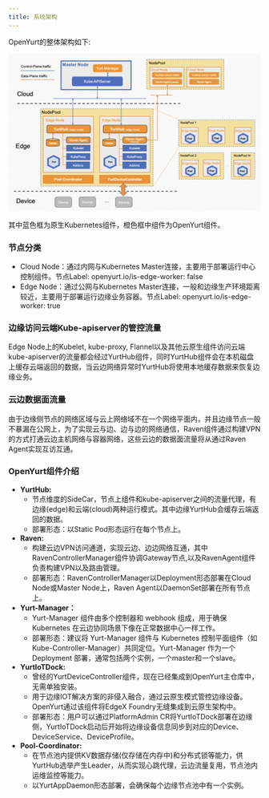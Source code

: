 ```yaml
---
title: 系统架构
---
```


OpenYurt的整体架构如下:

![img](../../../../../static/img/docs/core-concepts/arch.png)

其中蓝色框为原生Kubernetes组件，橙色框中组件为OpenYurt组件。

### 节点分类

- Cloud Node：通过内网与Kubernetes Master连接，主要用于部署运行中心控制组件。节点Label: openyurt.io/is-edge-worker: false
- Edge Node：通过公网与Kubernetes Master连接，一般和边缘生产环境距离较近，主要用于部署运行边缘业务容器。节点Label: openyurt.io/is-edge-worker: true

### 边缘访问云端Kube-apiserver的管控流量

Edge Node上的Kubelet, kube-proxy, Flannel以及其他云原生组件访问云端kube-apiserver的流量都会经过YurtHub组件，同时YurtHub组件会在本机磁盘上缓存云端返回的数据，当云边网络异常时YurtHub将使用本地缓存数据来恢复边缘业务。

### 云边数据面流量

由于边缘侧节点的网络区域与云上网络域不在一个网络平面内，并且边缘节点一般不暴漏在公网上，为了实现云与边、边与边的网络通信，Raven组件通过构建VPN的方式打通云边主机网络与容器网络，这些云边的数据面流量将从通过Raven Agent实现互访互通。

### OpenYurt组件介绍

- **YurtHub:**
  - 节点维度的SideCar，节点上组件和kube-apiserver之间的流量代理，有边缘(edge)和云端(cloud)两种运行模式。其中边缘YurtHub会缓存云端返回的数据。
  - 部署形态：以Static Pod形态运行在每个节点上。
- **Raven:**
  - 构建云边VPN访问通道，实现云边、边边网络互通，其中RavenControllerManager组件协调Gateway节点,以及RavenAgent组件负责构建VPN以及路由管理。
  - 部署形态：RavenControllerManager以Deployment形态部署在Cloud Node或Master Node上，Raven Agent以DaemonSet部署在所有节点上。
- **Yurt-Manager：**
  - Yurt-Manager 组件由多个控制器和 webhook 组成，用于确保 Kubernetes 在云边协同场景下像在正常数据中心一样工作。
  - 部署形态：建议将 Yurt-Manager 组件与 Kubernetes 控制平面组件（如 Kube-Controller-Manager）共同定位。Yurt-Manager 作为一个 Deployment 部署，通常包括两个实例，一个master和一个slave。
- **YurtIoTDock:**
  - 曾经的YurtDeviceController组件，现在已经集成到OpenYurt主仓库中，无需单独安装。
  - 用于边缘IOT解决方案的非侵入融合，通过云原生模式管控边缘设备。OpenYurt通过该组件将EdgeX Foundry无缝集成到云原生架构中。
  - 部署形态：用户可以通过PlatformAdmin CR将YurtIoTDock部署在边缘侧，YurtIoTDock启动后开始将边缘设备信息同步到对应的Device、DeviceService、DeviceProfile。
- **Pool-Coordinator:**
  - 在节点池内提供KV数据存储(仅存储在内存中)和分布式锁等能力，供YurtHub选举产生Leader，从而实现心跳代理，云边流量复用，节点池内运维监控等能力。
  - 以YurtAppDaemon形态部署，会确保每个边缘节点池中有一个实例。
